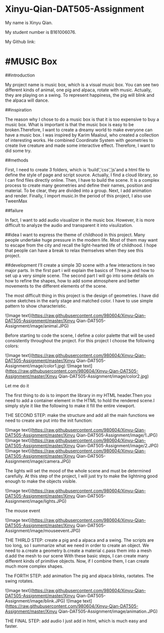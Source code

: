# Xinyu-Qian-DAT505-Assignment

My name is Xinyu Qian.

My student number is B161006076.

My Github link:

#MUSIC Box
========
##introduction

My project name is music box, which is a visual music box. You can see two different kinds of animal, one pig and alpaca, rotate with music. Actually, they are playing on a swing. To represent  happiness, the pig will blink and the alpaca will dance.

##inspiration

The reason why I chose to do a music box is that it is too expensive to buy a music box. What is important is that the music box is easy to be broken.Therefore, I want to create a dreamy world to make everyone can have a music box.
I was inspired by Karim Maaloul, who created a collection of interesting works. He combined Coordinate System with geometries to create live creature and made some interactive effect. Therefore, I want to did some try.

##methods

First, I need to create 3 folders, which is 'build','css','js'and a html file to define the style of page and script source. Actually, I find a cloud library, so I can find files directly online. Then, I have to  build the scene. It is a complex process to create many geometries and define their names, position and material. To be clear, they are divided into a group. Next, I add animation and render. Finally, I import music.In the period of this project, I also use TweenMax

##failure

In fact, I want to add audio visualizer in the music box. However, it is more difficult to analyze the audio and transparent it into visulization.

##idea
I want to express the theme of childhood in this project. Many people undertake huge pressure in the modern life. Most of them may want to escape from the city and recall the light-hearted life of childhood. I hope that people can have a break to relax themselves when they see this project.

##development
 I’ll create a simple 3D scene with a few interactions in two major parts. In the first part i will explain the basics of Three.js and how to set up a very simple scene. The second part I will go into some details on how to refine the shapes, how to add some atmosphere and better movements to the different elements of the scene.

The most difficult thing in this project is the design of geometries. I have did some sketches in the early stage and matched color. I have to use simple pattern to show characteristic.

![Image text](https://raw.githubusercontent.com/980604/Xinyu-Qian-DAT505-Assignment/master/Xinyu Qian-DAT505-Assignment/image/animal.JPG)

Before starting to code the scene, I  define a color palette that will be used consistently throughout the project. For this project I choose the following colors:

![Image text](https://raw.githubusercontent.com/980604/Xinyu-Qian-DAT505-Assignment/master/Xinyu Qian-DAT505-Assignment/image/color1.jpg)
![Image text](https://raw.githubusercontent.com/980604/Xinyu-Qian-DAT505-Assignment/master/Xinyu Qian-DAT505-Assignment/image/color2.jpg)

Let me do it

 The first thing to do is to import the library in my HTML header.Then you need to add a container element in the HTML to hold the rendered scene.I simply style it like the following to make it fill the entire viewport.

THE SECOND STEP: make the structure and add all the main functions we need to create are put into the init function:

![Image text](https://raw.githubusercontent.com/980604/Xinyu-Qian-DAT505-Assignment/master/Xinyu Qian-DAT505-Assignment/image/1.JPG)
![Image text](https://raw.githubusercontent.com/980604/Xinyu-Qian-DAT505-Assignment/master/Xinyu Qian-DAT505-Assignment/image/2.JPG)
![Image text](https://raw.githubusercontent.com/980604/Xinyu-Qian-DAT505-Assignment/master/Xinyu Qian-DAT505-Assignment/image/camera.JPG)

The lights will set the mood of the whole scene and must be determined carefully. At this step of the project, I will just try to make the lightning good enough to make the objects visible.

![Image text](https://raw.githubusercontent.com/980604/Xinyu-Qian-DAT505-Assignment/master/Xinyu Qian-DAT505-Assignment/image/lights.JPG)

The mouse event

![Image text](https://raw.githubusercontent.com/980604/Xinyu-Qian-DAT505-Assignment/master/Xinyu Qian-DAT505-Assignment/image/mouseevent.JPG)

THE THIRLD STEP: create a pig and a alpaca and a swing.
 The scripts are too long, so I summarize what we need in order to create an object. We need to
a.create a geometry
b.create a material
c.pass them into a mesh
d.add the mesh to our scene
With these basic steps, I can create many different kinds of primitive objects. Now, if I combine them, I can create much more complex shapes.

The FORTH STEP: add animation
The pig and alpaca blinks, raotates.
The swing rotates.

![Image text](https://raw.githubusercontent.com/980604/Xinyu-Qian-DAT505-Assignment/master/Xinyu Qian-DAT505-Assignment/image/blink.JPG)
![Image text](https://raw.githubusercontent.com/980604/Xinyu-Qian-DAT505-Assignment/master/Xinyu Qian-DAT505-Assignment/image/animation.JPG)

THE FINAL STEP: add audio
I just add in html, which is much easy and faster.

